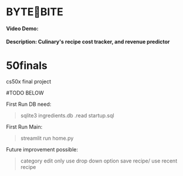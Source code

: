 # BYTE🍴BITE
#### Video Demo:  <URL HERE>
#### Description: Culinary's recipe cost tracker, and revenue predictor

# 50finals
cs50x final project

#TODO BELOW

First Run DB need:
  >  sqlite3 ingredients.db
  >  .read startup.sql

First Run Main:
  > streamlit run home.py


Future improvement possible:
>category edit only use drop down
>option save recipe/ use recent recipe